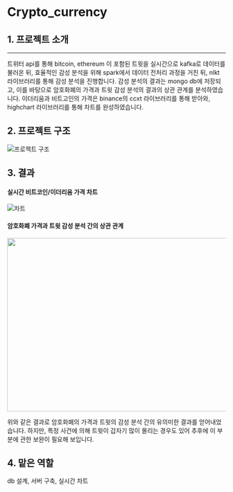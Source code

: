 # Crypto_currency


## 1. 프로젝트 소개
-----------------
트위터 api를 통해 bitcoin, ethereum 이 포함된 트윗을 실시간으로 kafka로 데이터를 불러온 뒤, 효율적인 감성 분석을 위해 spark에서 데이터 전처리 과정을 거친 뒤, nlkt 라이브러리를 통해 감성 분석을 진행합니다. 감성 분석의 결과는 mongo db에 저장되고, 이를 바탕으로 암호화폐의 가격과 트윗 감성 분석의 결과의 상관 관계를 분석하였습니다.
이더리움과 비트고인의 가격은 binance의 ccxt 라이브러리를 통해 받아와, highchart 라이브러리를 통해 차트를 완성하였습니다.

## 2. 프로젝트 구조
![프로젝트 구조](https://user-images.githubusercontent.com/47740690/127730925-b4fd7664-9e6b-4fb9-9a33-b4b2dcd0221b.PNG)

## 3. 결과

#### 실시간 비트코인/이더리움 가격 차트

![차트](https://user-images.githubusercontent.com/47740690/127730955-9e36b570-4857-4990-86fa-90a54930260a.PNG)

#### 암호화폐 가격과 트윗 감성 분석 간의 상관 관계
<img src="https://user-images.githubusercontent.com/47740690/127730871-e4898b01-be1a-45a5-a13b-d567d885c65f.PNG" width="700" height="400" >

위와 같은 결과로 암호화폐의 가격과 트윗의 감성 분석 간의 유의미한 결과를 얻어내었습니다. 하지만, 특정 사건에 의해 트윗이 갑자기 많이 몰리는 경우도 있어 추후에 이 부분에 관한 보완이 필요해 보입니다.

## 4. 맡은 역할
db 설계, 서버 구축, 실시간 차트 
